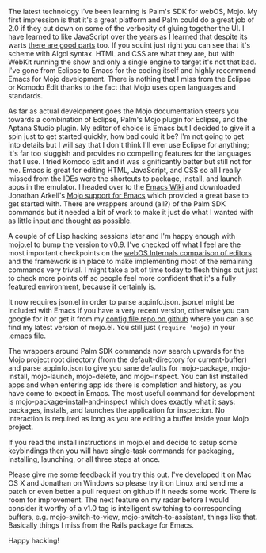 The latest technology I've been learning is Palm's SDK for webOS,
Mojo. My first impression is that it's a great platform and
Palm could do a great job of 2.0 if they cut down on some of the
verbosity of gluing together the UI. I have learned to like
JavaScript over the years as I learned that despite its
warts [there are good parts](http://ca.video.yahoo.com/watch/630959/2974197)
too. If you squint just right you can see that it's scheme with
Algol syntax. HTML and CSS are what they are, but with WebKit running
the show and only a single engine to target it's not that bad. I've
gone from Eclipse to Emacs for the coding itself and highly recommend
Emacs for Mojo development. There is nothing that I miss from the
Eclipse or Komodo Edit thanks to the fact that Mojo uses open
languages and standards.


As far as actual development goes the Mojo documentation steers you
towards a combination of Eclipse, Palm's Mojo plugin for Eclipse,
and the Aptana Studio plugin. My editor of choice is Emacs but
I decided to give it a spin just to get started quickly, how bad
could it be? I'm not going to get into details but I will say that I
don't think I'll ever use Eclipse for anything; it's far too
sluggish and provides no compelling features for the languages
that I use. I tried Komodo Edit and it was significantly
better but still not for me. Emacs is great for editing HTML,
JavaScript, and CSS so all I really missed from the IDEs were the
shortcuts to package, install, and launch apps in the
emulator. I headed over to
the [Emacs Wiki](http://www.emacswiki.org/) and
downloaded Jonathan
Arkell's [Mojo
support for Emacs](http://www.emacswiki.org/emacs/MojoSdk)
which provided a great base to get
started with. There are wrappers around (all?) of the Palm SDK
commands but it needed a bit of work to make it just do what I
wanted with as little input and thought as possible.

A couple of of Lisp hacking sessions later and I'm happy enough with
mojo.el to bump the version to v0.9. I've checked off what I
feel are the most important checkpoints on
the [webOS
Internals comparison of editors](http://www.webos-internals.org/wiki/Comparison_of_Editors)
and the framework is in place to make implementing most of the
remaining commands very trivial. I might take a bit of time today
to flesh things out just to check more points off so people feel
more confident that it's a fully featured environment, because it
certainly is.

It now requires json.el in order to parse appinfo.json. json.el
might be included with Emacs if you have a very recent version,
otherwise you can google for it or get it from
my [config file repo on github](https://github.com/samsonjs/config/tree/master/emacs.d)
where you can also find my latest version of mojo.el. You still
just `(require 'mojo)` in your .emacs file.

The wrappers around Palm SDK commands now search upwards for the
Mojo project root directory (from the default-directory for
current-buffer) and parse appinfo.json to give you sane defaults for
mojo-package, mojo-install, mojo-launch, mojo-delete, and
mojo-inspect. You can list installed apps and when entering app
ids there is completion and history, as you have come to expect in
Emacs. The most useful command for development is
mojo-package-install-and-inspect which does exactly what it says:
packages, installs, and launches the application for
inspection. No interaction is required as long as you are
editing a buffer inside your Mojo project.

If you read the install instructions in mojo.el and decide to setup
some keybindings then you will have single-task commands for
packaging, installing, launching, or all three steps at once.

Please give me some feedback if you try this out. I've
developed it on Mac OS X and Jonathan on Windows so please try it on
Linux and send me a patch or even better a pull request on github if
it needs some work. There is room for improvement.  The next feature
on my radar before I would consider it worthy of a v1.0 tag is
intelligent switching to corresponding buffers,
e.g. mojo-switch-to-view, mojo-switch-to-assistant, things like
that.  Basically things I miss from the Rails package for Emacs.

Happy hacking!
